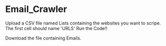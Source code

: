 # Email_Crawler

Upload a CSV file named Lists containing the websites you want to scripe. 
The first cell should name 'URLS'
Run the Code!!

Download the file containing Emails.
